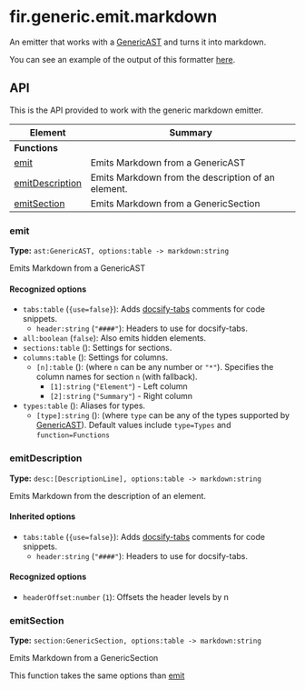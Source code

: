 # fir.generic.emit.markdown

An emitter that works with a [GenericAST](#/generic/parser.md?id=GenericAST) and turns it into markdown.

You can see an example of the output of this formatter [here](/examples/generic-emit-markdown.md).

## API

This is the API provided to work with the generic markdown emitter.

| Element | Summary |
|---------|---------|
| **Functions** |  |
| [emit](#emit) | Emits Markdown from a GenericAST |
| [emitDescription](#emitDescription) | Emits Markdown from the description of an element. |
| [emitSection](#emitSection) | Emits Markdown from a GenericSection |

### emit

**Type:** `ast:GenericAST, options:table -> markdown:string`  

Emits Markdown from a GenericAST


#### Recognized options

- `tabs:table` (`{use=false}`): Adds [docsify-tabs](https://jhildenbiddle.github.io/docsify-tabs/#/) comments for code snippets.
  - `header:string` (`"####"`): Headers to use for docsify-tabs.
- `all:boolean` (`false`): Also emits hidden elements.
- `sections:table` (): Settings for sections.
- `columns:table` (): Settings for columns.
  - `[n]:table` (): (where `n` can be any number or `"*"`). Specifies the column names for section `n` (with fallback).
    - `[1]:string` (`"Element"`) - Left column
    - `[2]:string` (`"Summary"`) - Right column
- `types:table` (): Aliases for types.
  - `[type]:string` (): (where `type` can be any of the types supported by [GenericAST](generic/parser.md#GenericAST)). Default values include `type=Types` and `function=Functions`

### emitDescription

**Type:** `desc:[DescriptionLine], options:table -> markdown:string`  

Emits Markdown from the description of an element.


#### Inherited options

- `tabs:table` (`{use=false}`): Adds [docsify-tabs](https://jhildenbiddle.github.io/docsify-tabs/#/) comments for code snippets.
  - `header:string` (`"####"`): Headers to use for docsify-tabs.

#### Recognized options

- `headerOffset:number` (`1`): Offsets the header levels by n

### emitSection

**Type:** `section:GenericSection, options:table -> markdown:string`  

Emits Markdown from a GenericSection

This function takes the same options than [emit](#emit)
